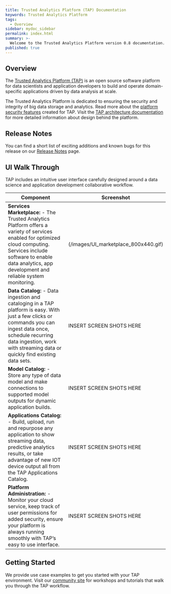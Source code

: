 ```yaml
---
title: Trusted Analytics Platform (TAP) Documentation
keywords: Trusted Analytics Platform
tags:
  - Overview
sidebar: mydoc_sidebar
permalink: index.html
summary: >-
  Welcome to the Trusted Analytics Platform version 0.8 documentation.
published: true
---
```


## Overview

The [Trusted Analytics Platform (TAP)](http://www.trustedanalytics.org) is an open source software platform for data scientists and application developers to build and operate domain-specific applications driven by data analysis at scale.

The Trusted Analytics Platform is dedicated to ensuring the security and integrity of big data storage and analytics. Read more about the [platform security features](Platform_security_features.md) created for TAP.  Visit the [TAP architecture documentation](taparchitechture.pdf) for more detailed information about design behind the platform.

##  Release Notes

You can find a short list of exciting additions and known bugs for this release on our [Release Notes](Release_notes.mdnote) page.

## UI Walk Through

TAP includes an intuitive user interface carefully designed around a data science and  application development collaborative workflow.  

| Component | Screenshot |
|-------|--------|
| **Services Marketplace:** - The Trusted Analytics Platform offers a variety of services enabled for optimized cloud computing. Services include software to enable data analytics, app development and reliable system monitoring.| (/images/UI_marketplace_800x440.gif) |
| **Data Catalog:** - Data ingestion and cataloging in a TAP platform is easy. With just a few clicks or commands you can ingest data once, schedule recurring data ingestion, work with streaming data or quickly find existing data sets.  | INSERT SCREEN SHOTS HERE |
| **Model Catalog:** - Store any type of data model and make connections to supported model outputs for dynamic application builds.  | INSERT SCREEN SHOTS HERE |
| **Applications Catalog:** - Build, upload, run and repurpose any application to show streaming data, predictive analytics results, or take advantage of new IOT device output all from the TAP Applications Catalog.  | INSERT SCREEN SHOTS HERE |
| **Platform Administration:** - Monitor your cloud service, keep track of user permissions for added security, ensure your platform is always running smoothly with TAP’s easy to use interface.  | INSERT SCREEN SHOTS HERE |



##  Getting Started

We provide use case examples to get you started with your TAP environment.  Visit our [community site](http://www.community.trustedanalytics.com) for workshops and tutorials that walk you through the TAP workflow.


